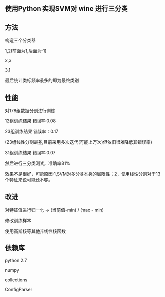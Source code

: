 ## 使用Python 实现SVM对 wine 进行三分类
## 方法
构造三个分类器

1,2(前面为1,后面为-1)

2,3

3,1

最后统计类标频率最多的即为最终类别

## 性能
对178组数据分别进行训练

12组训练结果 错误率:0.08

23组训练结果 错误率：0.17

(23组线性分割最差,目前采用多次迭代(可能上万次)但依旧很难降低其错误率)

31组训练结果 错误率:0.07

然后进行三分类测试，准确率81%

效果不是很好，可能原因:1,SVM对多分类本身的局限性；2，使用线性分割对于13个特征来说可能还不够。

## 改进

对特征值进行归一化 -> (当前值-min) / (max - min)

修改训练样本

使用高斯核等其他非线性核函数

## 依赖库

python 2.7

numpy

collections

ConfigParser